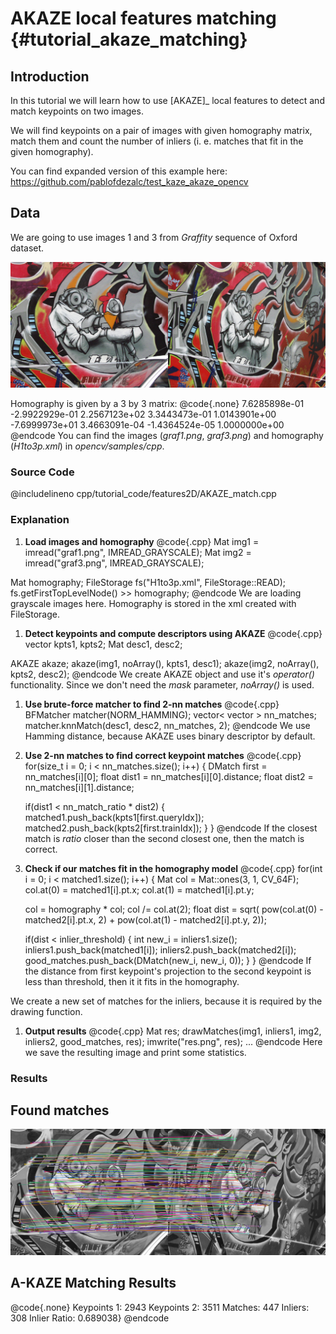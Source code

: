AKAZE local features matching {#tutorial_akaze_matching}
=============================

Introduction
------------

In this tutorial we will learn how to use [AKAZE]_ local features to detect and match keypoints on
two images.

We will find keypoints on a pair of images with given homography matrix, match them and count the
number of inliers (i. e. matches that fit in the given homography).

You can find expanded version of this example here:
<https://github.com/pablofdezalc/test_kaze_akaze_opencv>

Data
----

We are going to use images 1 and 3 from *Graffity* sequence of Oxford dataset.

![image](images/graf.png)

Homography is given by a 3 by 3 matrix:
@code{.none}
7.6285898e-01  -2.9922929e-01   2.2567123e+02
3.3443473e-01   1.0143901e+00  -7.6999973e+01
3.4663091e-04  -1.4364524e-05   1.0000000e+00
@endcode
You can find the images (*graf1.png*, *graf3.png*) and homography (*H1to3p.xml*) in
*opencv/samples/cpp*.

### Source Code

@includelineno cpp/tutorial_code/features2D/AKAZE_match.cpp

### Explanation

1.  **Load images and homography**
@code{.cpp}
Mat img1 = imread("graf1.png", IMREAD_GRAYSCALE);
Mat img2 = imread("graf3.png", IMREAD_GRAYSCALE);

Mat homography;
FileStorage fs("H1to3p.xml", FileStorage::READ);
fs.getFirstTopLevelNode() >> homography;
@endcode
We are loading grayscale images here. Homography is stored in the xml created with FileStorage.

1.  **Detect keypoints and compute descriptors using AKAZE**
@code{.cpp}
vector<KeyPoint> kpts1, kpts2;
Mat desc1, desc2;

AKAZE akaze;
akaze(img1, noArray(), kpts1, desc1);
akaze(img2, noArray(), kpts2, desc2);
@endcode
We create AKAZE object and use it's *operator()* functionality. Since we don't need the *mask*
parameter, *noArray()* is used.

1.  **Use brute-force matcher to find 2-nn matches**
@code{.cpp}
BFMatcher matcher(NORM_HAMMING);
vector< vector<DMatch> > nn_matches;
matcher.knnMatch(desc1, desc2, nn_matches, 2);
@endcode
We use Hamming distance, because AKAZE uses binary descriptor by default.

1.  **Use 2-nn matches to find correct keypoint matches**
@code{.cpp}
for(size_t i = 0; i < nn_matches.size(); i++) {
    DMatch first = nn_matches[i][0];
    float dist1 = nn_matches[i][0].distance;
    float dist2 = nn_matches[i][1].distance;

    if(dist1 < nn_match_ratio * dist2) {
        matched1.push_back(kpts1[first.queryIdx]);
        matched2.push_back(kpts2[first.trainIdx]);
    }
}
@endcode
If the closest match is *ratio* closer than the second closest one, then the match is correct.

1.  **Check if our matches fit in the homography model**
@code{.cpp}
for(int i = 0; i < matched1.size(); i++) {
    Mat col = Mat::ones(3, 1, CV_64F);
    col.at<double>(0) = matched1[i].pt.x;
    col.at<double>(1) = matched1[i].pt.y;

    col = homography * col;
    col /= col.at<double>(2);
    float dist = sqrt( pow(col.at<double>(0) - matched2[i].pt.x, 2) +
                       pow(col.at<double>(1) - matched2[i].pt.y, 2));

    if(dist < inlier_threshold) {
        int new_i = inliers1.size();
        inliers1.push_back(matched1[i]);
        inliers2.push_back(matched2[i]);
        good_matches.push_back(DMatch(new_i, new_i, 0));
    }
}
@endcode
If the distance from first keypoint's projection to the second keypoint is less than threshold,
then it it fits in the homography.

We create a new set of matches for the inliers, because it is required by the drawing function.

1.  **Output results**
@code{.cpp}
Mat res;
drawMatches(img1, inliers1, img2, inliers2, good_matches, res);
imwrite("res.png", res);
...
@endcode
Here we save the resulting image and print some statistics.

### Results

Found matches
-------------

![image](images/res.png)

A-KAZE Matching Results
-----------------------
@code{.none}
 Keypoints 1:   2943
 Keypoints 2:   3511
 Matches:       447
 Inliers:       308
 Inlier Ratio: 0.689038}
@endcode
